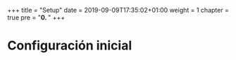 +++
title = "Setup"
date = 2019-09-09T17:35:02+01:00
weight = 1
chapter = true
pre = "<b>0. </b>"
+++

# Configuración inicial